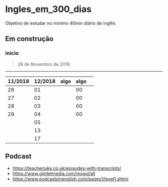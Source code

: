 # Ingles_em_300_dias
Objetivo de estudar  no mínimo 40min diário de inglês

## Em construção
### inicio
> 26 de Novembro de 2018

---

11/2018   | 12/2018  | algo  | algo  |       |
--------- | ------   | ----- | ---   | ---   |
26        |    01    |       |  00   |       |
27        |    02    |       |  00   |       |
28        |    03    |       |  00   |       |
29        |    04    |       |  00   |       |
          |    05    |       |       |       |              
          |    13    |       |       |       |
          |    17    |       |       |       | 
          
          
          
## Podcast
- https://teacherluke.co.uk/episodes-with-transcripts/
- https://www.gimletmedia.com/mogul/all
- https://www.podcastsinenglish.com/pages1/level1.shtml

